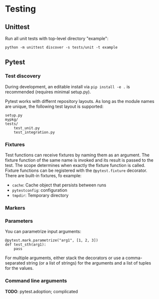 # Testing

## Unittest

Run all unit tests with top-level directory "example":
```
python -m unittest discover -s tests/unit -t example
```


## Pytest

### Test discovery

During development, an editable install via `pip install -e .` is recommended
(requires minimal setup.py).

Pytest works with differnt repository layouts. As long as the module names are
unique, the following test layout is supported:
```
setup.py
mypkg/
tests/
    test_unit.py
    test_integration.py
```

### Fixtures

Test functions can receive fixtures by naming them as an argument.
The fixture function of the same name is invoked and its result is passed to
the test.
The scope determines when exactly the fixture function is called.
Fixture functions can be registered with the `@pytest.fixture` decorator.
There are built-in fixtures, fo example:
- `cache`: Cache object that persists between runs
- `pytestconfig`: configuration
- `tmpdir`: Temporary directory

### Markers

### Parameters

You can parametrize input arguments:
```
@pytest.mark.parametrize("arg1", [1, 2, 3])
def test_sth(arg1):
	pass
```
For multiple arguments, either stack the decorators or use a comma-separated
string (or a list of strings) for the arguments and a list of tuples for the 
values.

### Command line arguments

**TODO**: pytest.adoption; complicated
